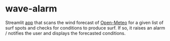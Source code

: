 # wave-alarm

Streamlit [app](https://kook-alarm.streamlit.app/) that scans the wind forecast of [Open-Meteo](https://open-meteo.com/) for a
given list of surf spots and checks for conditions to produce surf. If so, it
raises an alarm / notifies the user and displays the forecasted conditions.
